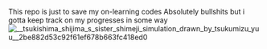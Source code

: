 This repo is just to save my on-learning codes
Absolutely bullshits but i gotta keep track on my progresses in some way
![__tsukishima_shijima_s_sister_shimeji_simulation_drawn_by_tsukumizu_yuu__2be882d53c92f61ef678b663fc418ed0](https://github.com/user-attachments/assets/92b97224-c3b4-41d6-ab43-4e0b8e3cd159)
